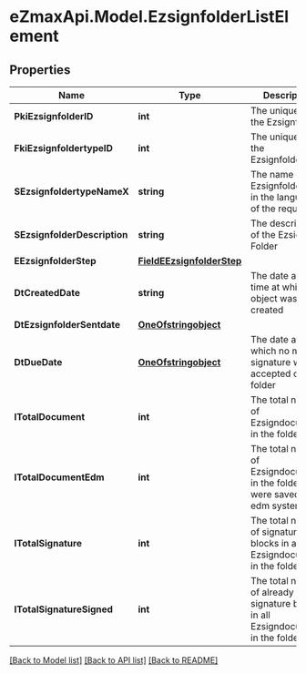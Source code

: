 
# eZmaxApi.Model.EzsignfolderListElement

## Properties

Name | Type | Description | Notes
------------ | ------------- | ------------- | -------------
**PkiEzsignfolderID** | **int** | The unique ID of the Ezsignfolder | 
**FkiEzsignfoldertypeID** | **int** | The unique ID of the Ezsignfoldertype. | 
**SEzsignfoldertypeNameX** | **string** | The name of the Ezsignfoldertype in the language of the requester | 
**SEzsignfolderDescription** | **string** | The description of the Ezsign Folder | 
**EEzsignfolderStep** | [**FieldEEzsignfolderStep**](FieldEEzsignfolderStep.md) |  | 
**DtCreatedDate** | **string** | The date and time at which the object was created | 
**DtEzsignfolderSentdate** | [**OneOfstringobject**](OneOfstringobject.md) |  | 
**DtDueDate** | [**OneOfstringobject**](OneOfstringobject.md) | The date at which no more signature will be accepted on the folder | 
**ITotalDocument** | **int** | The total number of Ezsigndocument in the folder | 
**ITotalDocumentEdm** | **int** | The total number of Ezsigndocument in the folder that were saved in the edm system | 
**ITotalSignature** | **int** | The total number of signature blocks in all Ezsigndocuments in the folder | 
**ITotalSignatureSigned** | **int** | The total number of already signed signature blocks in all Ezsigndocuments in the folder | 

[[Back to Model list]](../README.md#documentation-for-models)
[[Back to API list]](../README.md#documentation-for-api-endpoints)
[[Back to README]](../README.md)

